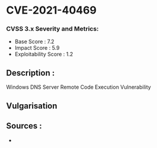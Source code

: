 # CVE-2021-40469

### CVSS 3.x Severity and Metrics:
- Base Score : 7.2
- Impact Score : 5.9
- Exploitability Score : 1.2

## Description :

Windows DNS Server Remote Code Execution Vulnerability

## Vulgarisation

## Sources :
- 